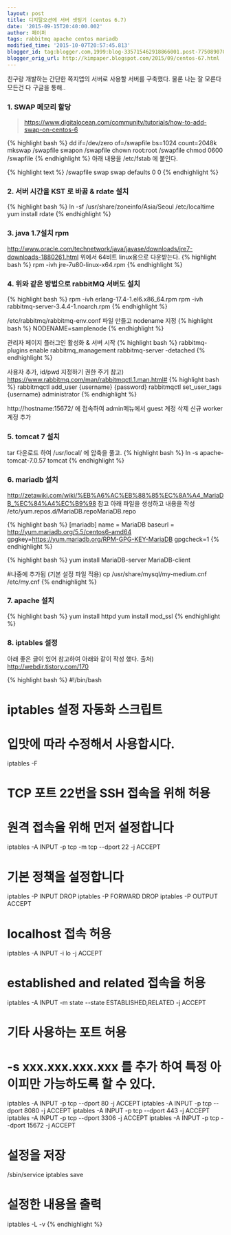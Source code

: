 ```yaml
---
layout: post
title: 디지탈오션에 서버 셋팅기 (centos 6.7)
date: '2015-09-15T20:40:00.002'
author: 페이퍼
tags: rabbitmq apache centos mariadb
modified_time: '2015-10-07T20:57:45.813'
blogger_id: tag:blogger.com,1999:blog-335715462918866001.post-7750890702487756217
blogger_orig_url: http://kimpaper.blogspot.com/2015/09/centos-67.html
---
```



친구랑 개발하는 간단한 쪽지앱의 서버로 사용할 서버를 구축했다.
물론 나는 잘 모른다 모든건 다 구글을 통해..

### 1. SWAP 메모리 할당  

> https://www.digitalocean.com/community/tutorials/how-to-add-swap-on-centos-6

{% highlight bash %}
dd if=/dev/zero of=/swapfile bs=1024 count=2048k
mkswap /swapfile
swapon /swapfile
chown root:root /swapfile
chmod 0600 /swapfile
{% endhighlight %}
아래 내용을 /etc/fstab 에 붙인다.

{% highlight text %}
/swapfile          swap            swap    defaults        0 0
{% endhighlight %}


### 2. 서버 시간을 KST 로 바꿈 & rdate 설치  
{% highlight bash %}
ln -sf /usr/share/zoneinfo/Asia/Seoul /etc/localtime
yum install rdate
{% endhighlight %}


### 3. java 1.7설치 rpm
http://www.oracle.com/technetwork/java/javase/downloads/jre7-downloads-1880261.html
위에서 64비트 linux용으로 다운받는다.
{% highlight bash %}
rpm -ivh jre-7u80-linux-x64.rpm
{% endhighlight %}

### 4. 위와 같은 방법으로 rabbitMQ 서버도 설치
{% highlight bash %}
rpm -ivh erlang-17.4-1.el6.x86_64.rpm
rpm -ivh rabbitmq-server-3.4.4-1.noarch.rpm
{% endhighlight %}

/etc/rabbitmq/rabbitmq-env.conf 파일 만들고 nodename 지정
{% highlight bash %}
NODENAME=samplenode
{% endhighlight %}

관리자 페이지 플러그인 활성화 & 서버 시작
{% highlight bash %}
rabbitmq-plugins enable rabbitmq_management
rabbitmq-server -detached
{% endhighlight %}



사용자 추가, id/pwd 지정하기 권한 주기
참고) https://www.rabbitmq.com/man/rabbitmqctl.1.man.html#
{% highlight bash %}
rabbitmqctl add_user {username} {password}
rabbitmqctl set_user_tags {username} administrator
{% endhighlight %}

http://hostname:15672/ 에 접속하여 admin메뉴에서 guest 계정 삭제
신규 worker 계정 추가


### 5. tomcat 7 설치
tar 다운로드 하여 /usr/local/ 에 압축을 풀고.
{% highlight bash %}
ln -s apache-tomcat-7.0.57 tomcat
{% endhighlight %}

### 6. mariadb 설치
http://zetawiki.com/wiki/%EB%A6%AC%EB%88%85%EC%8A%A4_MariaDB_%EC%84%A4%EC%B9%98 참고
아래 파일을 생성하고 내용을 작성
/etc/yum.repos.d/MariaDB.repoMariaDB.repo

{% highlight bash %}
[mariadb]
name = MariaDB
baseurl = http://yum.mariadb.org/5.5/centos6-amd64
gpgkey=https://yum.mariadb.org/RPM-GPG-KEY-MariaDB
gpgcheck=1
{% endhighlight %}

{% highlight bash %}
yum install MariaDB-server MariaDB-client

#나중에 추가됨 (기본 설정 파일 적용)
cp /usr/share/mysql/my-medium.cnf /etc/my.cnf
{% endhighlight %}

### 7. apache 설치
{% highlight bash %}
yum install httpd
yum install mod_ssl
{% endhighlight %}

### 8. iptables 설정
아래 좋은 글이 있어 참고하여 아래와 같이 작성 했다.
출처) http://webdir.tistory.com/170

{% highlight bash %}
#!/bin/bash
# iptables 설정 자동화 스크립트
# 입맛에 따라 수정해서 사용합시다.
iptables -F

# TCP 포트 22번을 SSH 접속을 위해 허용
# 원격 접속을 위해 먼저 설정합니다
iptables -A INPUT -p tcp -m tcp --dport 22 -j ACCEPT

# 기본 정책을 설정합니다
iptables -P INPUT DROP
iptables -P FORWARD DROP
iptables -P OUTPUT ACCEPT

# localhost 접속 허용
iptables -A INPUT -i lo -j ACCEPT

# established and related 접속을 허용
iptables -A INPUT -m state --state ESTABLISHED,RELATED -j ACCEPT

# 기타 사용하는 포트 허용
# -s xxx.xxx.xxx.xxx 를 추가 하여 특정 아이피만 가능하도록 할 수 있다.
iptables -A INPUT -p tcp --dport 80 -j ACCEPT
iptables -A INPUT -p tcp --dport 8080 -j ACCEPT
iptables -A INPUT -p tcp --dport 443 -j ACCEPT
iptables -A INPUT -p tcp --dport 3306 -j ACCEPT
iptables -A INPUT -p tcp --dport 15672 -j ACCEPT

# 설정을 저장
/sbin/service iptables save

# 설정한 내용을 출력
iptables -L -v
{% endhighlight %}
